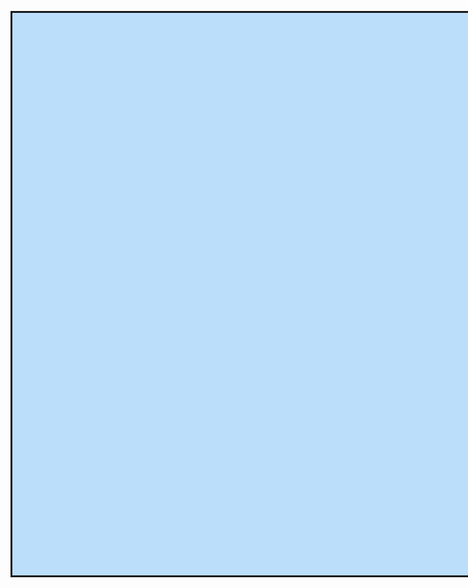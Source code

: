 
<body>
   
<marquee bgcolor="#bbdefb" direction="down" behavior="alternate" width="1900" height="900" style="border:solid"><marquee><h1>https://github.com/xTARZ4Nx</h1></marquee></marquee>

</body>

